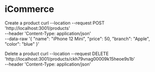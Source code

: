 # iCommerce

Create a product
curl --location --request POST 'http://localhost:3001/products' \
--header 'Content-Type: application/json' \
--data-raw '{
"name": "iPhone 12 Mini",
"price": 50,
"branch": "Apple",
"color": "blue"
}'

Delete a product
curl --location --request DELETE 'http://localhost:3001/products/ckh79vnag00009k15heoe9s1b' \
--header 'Content-Type: application/json'
